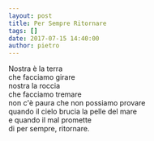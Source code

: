 ```yaml
---
layout: post
title: Per Sempre Ritornare
tags: []
date: 2017-07-15 14:40:00
author: pietro
---
```

Nostra è la terra<br/>che facciamo girare<br/>nostra la roccia<br/>che facciamo tremare<br/>non c'è paura che non possiamo provare<br/>quando il cielo brucia la pelle del mare<br/>e quando il mal promette<br/>di per sempre, ritornare.
